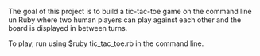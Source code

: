 The goal of this project is to build a tic-tac-toe game on the command line un Ruby where two human players can play against each other and the board is displayed in between turns.

To play, run using $ruby tic_tac_toe.rb in the command line.